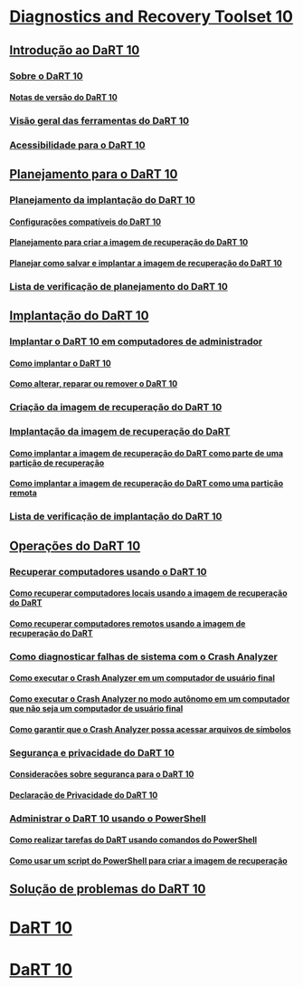 # [Diagnostics and Recovery Toolset 10](index.md)
## [Introdução ao DaRT 10](getting-started-with-dart-10.md)
### [Sobre o DaRT 10](about-dart-10.md)
#### [Notas de versão do DaRT 10](release-notes-for-dart-10.md)
### [Visão geral das ferramentas do DaRT 10](overview-of-the-tools-in-dart-10.md)
### [Acessibilidade para o DaRT 10](accessibility-for-dart-10.md)
## [Planejamento para o DaRT 10](planning-for-dart-10.md)
### [Planejamento da implantação do DaRT 10](planning-to-deploy-dart-10.md)
#### [Configurações compatíveis do DaRT 10](dart-10-supported-configurations.md)
#### [Planejamento para criar a imagem de recuperação do DaRT 10](planning-to-create-the-dart-10-recovery-image.md)
#### [Planejar como salvar e implantar a imagem de recuperação do DaRT 10](planning-how-to-save-and-deploy-the-dart-10-recovery-image.md)
### [Lista de verificação de planejamento do DaRT 10](dart-10-planning-checklist.md)
## [Implantação do DaRT 10](deploying-dart-10.md)
### [Implantar o DaRT 10 em computadores de administrador](deploying-dart-10-to-administrator-computers.md)
#### [Como implantar o DaRT 10](how-to-deploy-dart-10.md)
#### [Como alterar, reparar ou remover o DaRT 10](how-to-change-repair-or-remove-dart-10.md)
### [Criação da imagem de recuperação do DaRT 10](creating-the-dart-10-recovery-image.md)
### [Implantação da imagem de recuperação do DaRT](deploying-the-dart-recovery-image-dart-10.md)
#### [Como implantar a imagem de recuperação do DaRT como parte de uma partição de recuperação](how-to-deploy-the-dart-recovery-image-as-part-of-a-recovery-partition-dart-10.md)
#### [Como implantar a imagem de recuperação do DaRT como uma partição remota](how-to-deploy-the-dart-recovery-image-as-a-remote-partition-dart-10.md)
### [Lista de verificação de implantação do DaRT 10](dart-10-deployment-checklist.md)
## [Operações do DaRT 10](operations-for-dart-10.md)
### [Recuperar computadores usando o DaRT 10](recovering-computers-using-dart-10.md)
#### [Como recuperar computadores locais usando a imagem de recuperação do DaRT](how-to-recover-local-computers-by-using-the-dart-recovery-image-dart-10.md)
#### [Como recuperar computadores remotos usando a imagem de recuperação do DaRT](how-to-recover-remote-computers-by-using-the-dart-recovery-image-dart-10.md)
### [Como diagnosticar falhas de sistema com o Crash Analyzer](diagnosing-system-failures-with-crash-analyzer-dart-10.md)
#### [Como executar o Crash Analyzer em um computador de usuário final](how-to-run-the-crash-analyzer-on-an-end-user-computer-dart-10.md)
#### [Como executar o Crash Analyzer no modo autônomo em um computador que não seja um computador de usuário final](how-to-run-the-crash-analyzer-in-stand-alone-mode-on-a-computer-other-than-an-end-user-computer-dart-10.md)
#### [Como garantir que o Crash Analyzer possa acessar arquivos de símbolos](how-to-ensure-that-crash-analyzer-can-access-symbol-files-dart-10.md)
### [Segurança e privacidade do DaRT 10](security-and-privacy-for-dart-10.md)
#### [Considerações sobre segurança para o DaRT 10](security-considerations-for-dart-10.md)
#### [Declaração de Privacidade do DaRT 10](dart-10-privacy-statement.md)
### [Administrar o DaRT 10 usando o PowerShell](administering-dart-10-using-powershell.md)
#### [Como realizar tarefas do DaRT usando comandos do PowerShell](how-to-perform-dart-tasks-by-using-powershell-commands-dart-10.md)
#### [Como usar um script do PowerShell para criar a imagem de recuperação](how-to-use-a-powershell-script-to-create-the-recovery-image-dart-10.md)
## [Solução de problemas do DaRT 10](troubleshooting-dart-10.md)
# [DaRT 10](dart-10--c--page.md)
# [DaRT 10](dart-10-cover-page.md)

